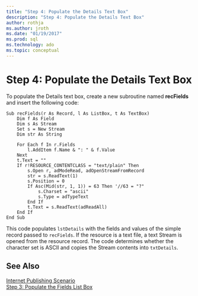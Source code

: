 ```yaml
---
title: "Step 4: Populate the Details Text Box"
description: "Step 4: Populate the Details Text Box"
author: rothja
ms.author: jroth
ms.date: "01/19/2017"
ms.prod: sql
ms.technology: ado
ms.topic: conceptual
---
```

# Step 4: Populate the Details Text Box
To populate the Details text box, create a new subroutine named **recFields** and insert the following code:  
  
```  
Sub recFields(r As Record, l As ListBox, t As TextBox)  
    Dim f As Field  
    Dim s As Stream  
    Set s = New Stream  
    Dim str As String  
  
    For Each f In r.Fields  
        l.AddItem f.Name & ": " & f.Value  
    Next  
    t.Text = ""  
    If r!RESOURCE_CONTENTCLASS = "text/plain" Then  
        s.Open r, adModeRead, adOpenStreamFromRecord  
        str = s.ReadText(1)  
        s.Position = 0  
        If Asc(Mid(str, 1, 1)) = 63 Then '//63 = "?"  
            s.Charset = "ascii"  
            s.Type = adTypeText  
        End If  
        t.Text = s.ReadText(adReadAll)  
    End If  
End Sub  
```  
  
 This code populates `lstDetails` with the fields and values of the simple record passed to `recFields`. If the resource is a text file, a text Stream is opened from the resource record. The code determines whether the character set is ASCII and copies the Stream contents into `txtDetails`.  
  
## See Also  
 [Internet Publishing Scenario](../../../ado/guide/data/internet-publishing-scenario.md)   
 [Step 3: Populate the Fields List Box](../../../ado/guide/data/step-3-populate-the-fields-list-box.md)
